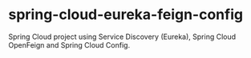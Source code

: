 # spring-cloud-eureka-feign-config
Spring Cloud project using Service Discovery (Eureka), Spring Cloud OpenFeign and Spring Cloud Config.

